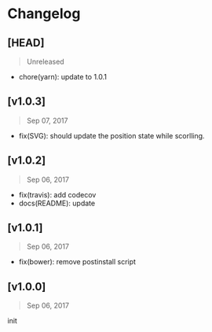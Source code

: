 # Changelog

## [HEAD]
> Unreleased

* chore(yarn): update to 1.0.1

## [v1.0.3]
> Sep 07, 2017

* fix(SVG): should update the position state while scorlling.

## [v1.0.2]
> Sep 06, 2017

* fix(travis): add codecov
* docs(README): update

## [v1.0.1]
> Sep 06, 2017

* fix(bower): remove postinstall script

## [v1.0.0]
> Sep 06, 2017

init

